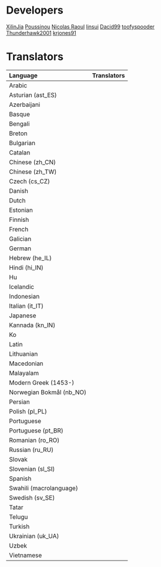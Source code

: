 # Developers

[XilinJia](https://github.com/XilinJia)
[Poussinou](https://github.com/Poussinou)
[Nicolas Raoul](https://github.com/nicolas-raoul)
[linsui](https://github.com/linsui)
[Dacid99](https://github.com/Dacid99)
[toofyspooder](https://github.com/toofyspooder)
[Thunderhawk2001](https://github.com/Thunderhawk2001)
[krjones91](https://github.com/krjones91)

# Translators

| Language | Translators |
| :-- | :-- |
| Arabic |  |
| Asturian (ast_ES) |  |
| Azerbaijani |  |
| Basque |  |
| Bengali |  |
| Breton | |
| Bulgarian |  |
| Catalan |  |
| Chinese (zh_CN) |  |
| Chinese (zh_TW) | |
| Czech (cs_CZ) |  |
| Danish |  |
| Dutch |  |
| Estonian |  |
| Finnish |  |
| French |  |
| Galician |  |
| German |  |
| Hebrew (he_IL) |  |
| Hindi (hi_IN) |  |
| Hu |  |
| Icelandic |  |
| Indonesian |  |
| Italian (it_IT) |  |
| Japanese |  |
| Kannada (kn_IN) |  |
| Ko |  |
| Latin |  |
| Lithuanian |  |
| Macedonian |  |
| Malayalam |  |
| Modern Greek (1453-) |  |
| Norwegian Bokmål (nb_NO) |  |
| Persian |  |
| Polish (pl_PL) |  |
| Portuguese |  |
| Portuguese (pt_BR) |  |
| Romanian (ro_RO) |  |
| Russian (ru_RU) |  |
| Slovak |  |
| Slovenian (sl_SI) |  |
| Spanish |  |
| Swahili (macrolanguage) |  |
| Swedish (sv_SE) |  |
| Tatar |  |
| Telugu |  |
| Turkish |  |
| Ukrainian (uk_UA) |  |
| Uzbek |  |
| Vietnamese |  |
